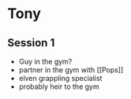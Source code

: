# Tony

## Session 1

- Guy in the gym?
- partner in the gym with [[Pops]]
- elven grappling specialist
- probably heir to the gym